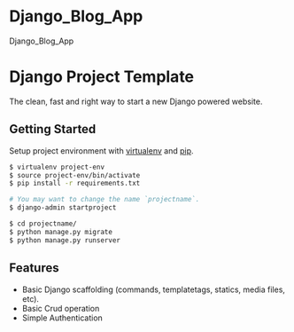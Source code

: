 # Django_Blog_App
Django_Blog_App

# Django Project Template

The clean, fast and right way to start a new Django  powered website.

## Getting Started

Setup project environment with [virtualenv](https://virtualenv.pypa.io) and [pip](https://pip.pypa.io).

```bash
$ virtualenv project-env
$ source project-env/bin/activate
$ pip install -r requirements.txt

# You may want to change the name `projectname`.
$ django-admin startproject 

$ cd projectname/
$ python manage.py migrate
$ python manage.py runserver
```

## Features

* Basic Django scaffolding (commands, templatetags, statics, media files, etc).
* Basic Crud operation 
* Simple Authentication
